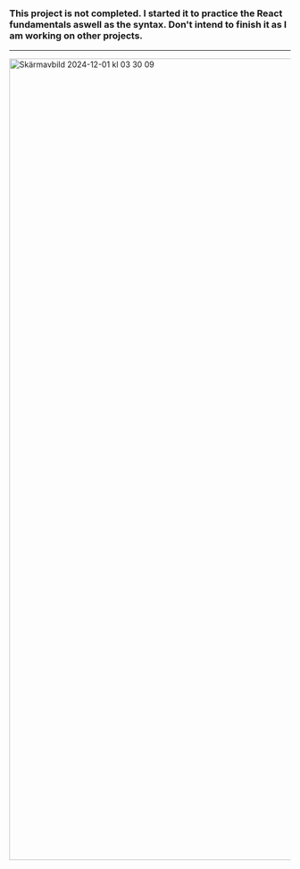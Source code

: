 ### This project is not completed. I started it to practice the React fundamentals aswell as the syntax. Don't intend to finish it as I am working on other projects.

------------

<img width="1436" alt="Skärmavbild 2024-12-01 kl  03 30 09" src="https://github.com/user-attachments/assets/19e17230-f839-4b85-811f-af65d94e7897">

